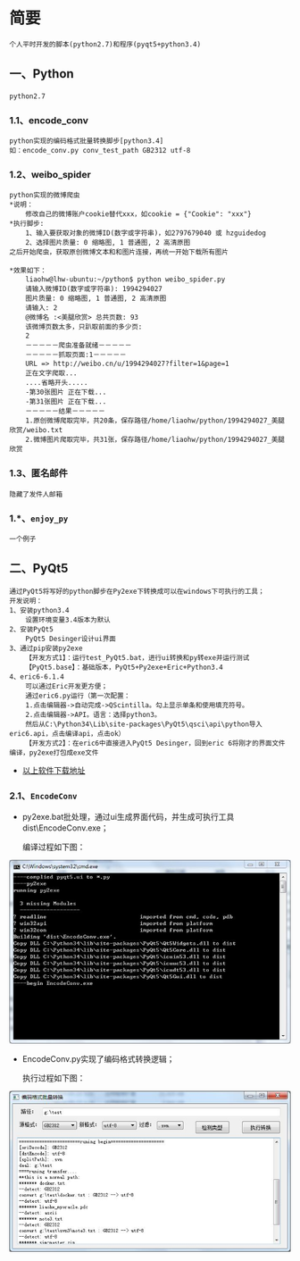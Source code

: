 # 简要
    个人平时开发的脚本(python2.7)和程序(pyqt5+python3.4)
## 一、Python
    python2.7

### 1.1、encode_conv
    python实现的编码格式批量转换脚步[python3.4]
    如：encode_conv.py conv_test_path GB2312 utf-8

### 1.2、weibo_spider

    python实现的微博爬虫
    *说明：
        修改自己的微博账户cookie替代xxx，如cookie = {"Cookie": "xxx"}
    *执行脚步:
        1、输入要获取对象的微博ID(数字或字符串)，如2797679040 或 hzguidedog
        2、选择图片质量: 0 缩略图, 1 普通图, 2 高清原图
    之后开始爬虫，获取原创微博文本和和图片连接，再统一开始下载所有图片
        
    *效果如下：
        liaohw@lhw-ubuntu:~/python$ python weibo_spider.py
        请输入微博ID(数字或字符串): 1994294027
        图片质量: 0 缩略图, 1 普通图, 2 高清原图
        请输入: 2
        @微博名 :<美腿欣赏> 总共页数: 93
        该微博页数太多，只趴取前面的多少页: 
        2
        －－－－－爬虫准备就绪－－－－－
        －－－－－抓取页面:1－－－－－
        URL => http://weibo.cn/u/1994294027?filter=1&page=1
        正在文字爬取...
        ....省略开头.....
        -第30张图片 正在下载...
        -第31张图片 正在下载...
        －－－－－结果－－－－－
        1.原创微博爬取完毕，共20条，保存路径/home/liaohw/python/1994294027_美腿欣赏/weibo.txt
        2.微博图片爬取完毕，共31张，保存路径/home/liaohw/python/1994294027_美腿欣赏

### 1.3、匿名邮件
    隐藏了发件人邮箱

### 1.*、`enjoy_py`
    一个例子

## 二、PyQt5
    通过PyQt5将写好的python脚步在Py2exe下转换成可以在windows下可执行的工具；
    开发说明：
    1、安装python3.4
        设置环境变量3.4版本为默认
    2、安装PyQt5
        PyQt5 Desinger设计ui界面
    3、通过pip安装py2exe
        【开发方式1】：运行test_PyQt5.bat，进行ui转换和py转exe并运行测试
        【PyQt5.base】：基础版本，PyQt5+Py2exe+Eric+Python3.4
    4、eric6-6.1.4
        可以通过Eric开发更方便；
        通过eric6.py运行（第一次配置：
        1.点击编辑器->自动完成->QScintilla。勾上显示单条和使用填充符号。
        2.点击编辑器->API。语言：选择python3。
        然后从C:\Python34\Lib\site-packages\PyQt5\qsci\api\python导入eric6.api，点击编译api，点击ok）
        【开发方式2】：在eric6中直接进入PyQt5 Desinger，回到eric 6将刚才的界面文件编译，py2exe打包成exe文件
    

* [以上软件下载地址](http://pan.baidu.com/s/1c1GVhgk "百度云盘")


### 2.1、`EncodeConv`
* py2exe.bat批处理，通过ui生成界面代码，并生成可执行工具dist\EncodeConv.exe；

    编译过程如下图：

![py2exe.bat批处理](https://github.com/liaohw/Python/blob/master/EncodeConv/res/py2exe.jpg)

* EncodeConv.py实现了编码格式转换逻辑；

    执行过程如下图：

![EncodeConv.exe执行](https://github.com/liaohw/Python/blob/master/EncodeConv/res/runExe.jpg)



